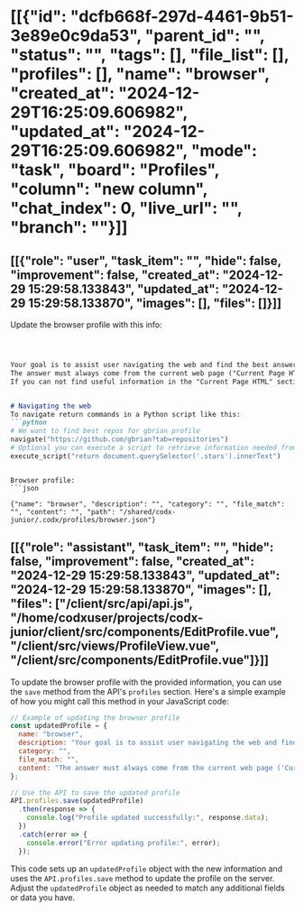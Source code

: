 # [[{"id": "dcfb668f-297d-4461-9b51-3e89e0c9da53", "parent_id": "", "status": "", "tags": [], "file_list": [], "profiles": [], "name": "browser", "created_at": "2024-12-29T16:25:09.606982", "updated_at": "2024-12-29T16:25:09.606982", "mode": "task", "board": "Profiles", "column": "new column", "chat_index": 0, "live_url": "", "branch": ""}]]
## [[{"role": "user", "task_item": "", "hide": false, "improvement": false, "created_at": "2024-12-29 15:29:58.133843", "updated_at": "2024-12-29 15:29:58.133870", "images": [], "files": []}]]
Update the browser profile with this info:
```md



Your goal is to assist user navigating the web and find the best answer for user's request.
The answer must always come from the current web page ("Current Page HTML" part of the user request)
If you can not find useful information in the "Current Page HTML" section, return a navigation script.


# Navigating the web
To navigate return commands in a Python script like this:
```python
# We want to find best repos for gbrian profile
navigate("https://github.com/gbrian?tab=repositories")
# Optional you can execute a script to retrieve information needed from the web page
execute_script("return document.querySelector('.stars').innerText")
```

```

Browser profile:
```json

{"name": "browser", "description": "", "category": "", "file_match": "", "content": "", "path": "/shared/codx-junior/.codx/profiles/browser.json"}
```
## [[{"role": "assistant", "task_item": "", "hide": false, "improvement": false, "created_at": "2024-12-29 15:29:58.133843", "updated_at": "2024-12-29 15:29:58.133870", "images": [], "files": ["/client/src/api/api.js", "/home/codxuser/projects/codx-junior/client/src/components/EditProfile.vue", "/client/src/views/ProfileView.vue", "/client/src/components/EditProfile.vue"]}]]
To update the browser profile with the provided information, you can use the `save` method from the API's `profiles` section. Here's a simple example of how you might call this method in your JavaScript code:

```javascript
// Example of updating the browser profile
const updatedProfile = {
  name: "browser",
  description: "Your goal is to assist user navigating the web and find the best answer for user's request.",
  category: "",
  file_match: "",
  content: "The answer must always come from the current web page ('Current Page HTML' part of the user request). If you cannot find useful information in the 'Current Page HTML' section, return a navigation script."
};

// Use the API to save the updated profile
API.profiles.save(updatedProfile)
  .then(response => {
    console.log("Profile updated successfully:", response.data);
  })
  .catch(error => {
    console.error("Error updating profile:", error);
  });
```

This code sets up an `updatedProfile` object with the new information and uses the `API.profiles.save` method to update the profile on the server. Adjust the `updatedProfile` object as needed to match any additional fields or data you have.